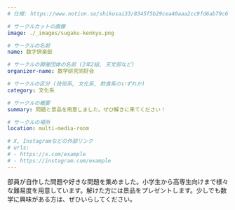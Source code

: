 ```yaml
---
# 仕様: https://www.notion.so/shikosai33/8345f5b29cea40aaa2cc9fd6ab79c6a6?pvs=4#5438a1577b604f39a67658a72f2283b8

# サークルカットの画像
image: ./_images/sugaku-kenkyu.png

# サークルの名前
name: 数字倶楽部

# サークルの開催団体の名前 (2年2組, 天文部など)
organizer-name: 数学研究同好会

# サークルの区分 (技術系, 文化系, 飲食系のいずれか)
category: 文化系

# サークルの概要
summary: 問題と景品を用意しました。ぜひ解きに来てください！

# サークルの場所
location: multi-media-room

# X, Instagramなどの外部リンク
# urls:
# - https://x.com/example
# - https://instagram.com/example
---
```

部員が自作した問題や好きな問題を集めました。小学生から高専生向けまで様々な難易度を用意しています。解けた方には景品をプレゼントします。少しでも数学に興味がある方は、ぜひいらしてください。
